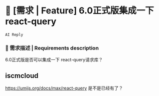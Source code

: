 # 👑 [需求 | Feature] 6.0正式版集成一下 react-query

`AI Reply`

### 🥰 需求描述 | Requirements description

6.0正式版是否可以集成一下 react-query请求库？

## iscmcloud

https://umijs.org/docs/max/react-query
是不是已经有了？
